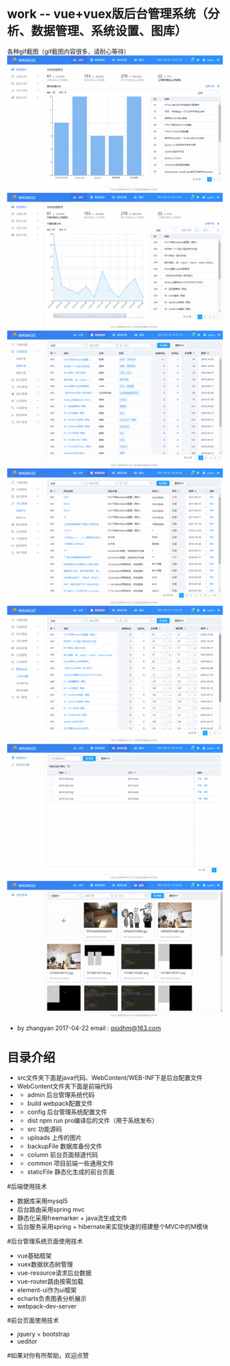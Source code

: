 

# work -- vue+vuex版后台管理系统（分析、数据管理、系统设置、图库）
各种gif截图（gif截图内容很多，请耐心等待）
<img src="分析.gif" />
<img src="新增文章.gif" />
<img src="编辑文章.gif" />
<img src="评论.gif" />
<img src="推荐.gif" />
<img src="系统设置.gif" />
<img src="图库.gif" />



* by zhangyan 2017-04-22            email : qsjdhm@163.com

# 目录介绍
* src文件夹下面是java代码、WebContent/WEB-INF下是后台配置文件
* WebContent文件夹下面是前端代码
* - admin      后台管理系统代码
* -   build    webpack配置文件
* -   config   后台管理系统配置文件
* -   dist     npm run pro编译后的文件（用于系统发布）
* -   src      功能源码
* -   uploads  上传的图片
* - backupFile 数据库备份文件
* - column     前台页面频道代码
* - common     项目前端一些通用文件
* - staticFile 静态化生成的前台页面

#后端使用技术
* 数据库采用mysql5
* 后台路由采用spring mvc
* 静态化采用freemarker + java流生成文件
* 后台服务采用spring + hibernate来实现快速的搭建整个MVC中的M模块

#后台管理系统页面使用技术
* vue基础框架
* vuex数据状态树管理
* vue-resource请求后台数据
* vue-router路由按需加载
* element-ui作为ui框架
* echarts负责图表分析展示
* webpack-dev-server

#前台页面使用技术
* jquery + bootstrap
* ueditor


#如果对你有所帮助，欢迎点赞

